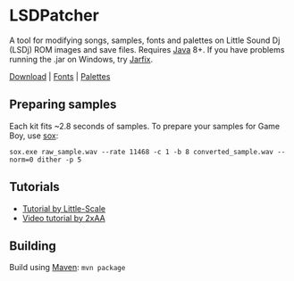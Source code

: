 # LSDPatcher

A tool for modifying songs, samples, fonts and palettes on Little Sound Dj (LSDj) ROM images and save files. Requires
[Java][java] 8+. If you have problems running the .jar on Windows, try [Jarfix][jarfix].

[Download][releases] | [Fonts][lsdfnts] | [Palettes][lsdpals]

## Preparing samples

Each kit fits ~2.8 seconds of samples. To prepare your samples for Game Boy, use [sox]:

```shell
sox.exe raw_sample.wav --rate 11468 -c 1 -b 8 converted_sample.wav --norm=0 dither -p 5
```
## Tutorials
- [Tutorial by Little-Scale](http://little-scale.blogspot.com/2008/11/how-to-prepare-samples-and-create-lsdj.html)
- [Video tutorial by 2xAA](http://www.youtube.com/watch?v=FGeVrW5Jxww)

## Building

Build using [Maven](https://maven.apache.org/): `mvn package`


[sox]: http://sox.sourceforge.net/
[releases]: https://github.com/jkotlinski/lsdpatch/releases
[wiki]: https://github.com/jkotlinski/lsdpatch/wiki/Documentation
[jarfix]: http://johann.loefflmann.net/en/software/jarfix/index.html
[java]: http://www.java.com/
[lsdfnts]: https://github.com/psgcabal/lsdfonts
[lsdpals]: https://github.com/psgcabal/lsdpals

